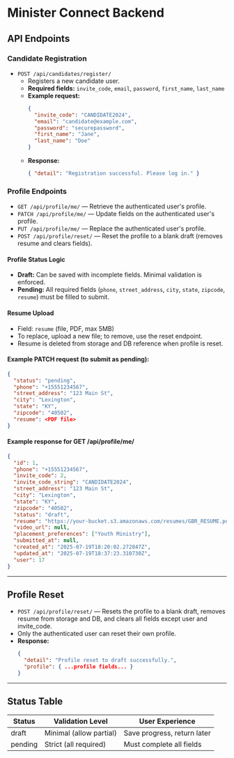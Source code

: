 # Minister Connect Backend

## API Endpoints

### Candidate Registration

- `POST /api/candidates/register/`
  - Registers a new candidate user.
  - **Required fields:** `invite_code`, `email`, `password`, `first_name`, `last_name`
  - **Example request:**
    ```json
    {
      "invite_code": "CANDIDATE2024",
      "email": "candidate@example.com",
      "password": "securepassword",
      "first_name": "Jane",
      "last_name": "Doe"
    }
    ```
  - **Response:**
    ```json
    { "detail": "Registration successful. Please log in." }
    ```

### Profile Endpoints

- `GET /api/profile/me/` — Retrieve the authenticated user's profile.
- `PATCH /api/profile/me/` — Update fields on the authenticated user's profile.
- `PUT /api/profile/me/` — Replace the authenticated user's profile.
- `POST /api/profile/reset/` — Reset the profile to a blank draft (removes resume and clears fields).

#### Profile Status Logic

- **Draft:** Can be saved with incomplete fields. Minimal validation is enforced.
- **Pending:** All required fields (`phone`, `street_address`, `city`, `state`, `zipcode`, `resume`) must be filled to submit.

#### Resume Upload

- Field: `resume` (file, PDF, max 5MB)
- To replace, upload a new file; to remove, use the reset endpoint.
- Resume is deleted from storage and DB reference when profile is reset.

#### Example PATCH request (to submit as pending):
```json
{
  "status": "pending",
  "phone": "+15551234567",
  "street_address": "123 Main St",
  "city": "Lexington",
  "state": "KY",
  "zipcode": "40502",
  "resume": <PDF file>
}
```

#### Example response for GET /api/profile/me/
```json
{
  "id": 1,
  "phone": "+15551234567",
  "invite_code": 2,
  "invite_code_string": "CANDIDATE2024",
  "street_address": "123 Main St",
  "city": "Lexington",
  "state": "KY",
  "zipcode": "40502",
  "status": "draft",
  "resume": "https://your-bucket.s3.amazonaws.com/resumes/GBR_RESUME.pdf",
  "video_url": null,
  "placement_preferences": ["Youth Ministry"],
  "submitted_at": null,
  "created_at": "2025-07-19T18:20:02.272847Z",
  "updated_at": "2025-07-19T18:37:23.310730Z",
  "user": 17
}
```

---

## Profile Reset

- `POST /api/profile/reset/` — Resets the profile to a blank draft, removes resume from storage and DB, and clears all fields except user and invite_code.
- Only the authenticated user can reset their own profile.
- **Response:**
  ```json
  {
    "detail": "Profile reset to draft successfully.",
    "profile": { ...profile fields... }
  }
  ```

---

## Status Table

| Status   | Validation Level         | User Experience                |
|----------|-------------------------|--------------------------------|
| draft    | Minimal (allow partial) | Save progress, return later    |
| pending  | Strict (all required)   | Must complete all fields       | 
